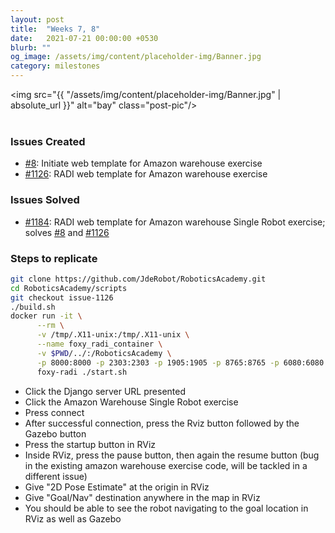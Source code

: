 ```yaml
---
layout: post
title:  "Weeks 7, 8"
date:   2021-07-21 00:00:00 +0530
blurb: ""
og_image: /assets/img/content/placeholder-img/Banner.jpg
category: milestones
---
```


<img src="{{ "/assets/img/content/placeholder-img/Banner.jpg" | absolute_url }}" alt="bay" class="post-pic"/>
<br />
<br />

### Issues Created
- [#8][]: Initiate web template for Amazon warehouse exercise
- [#1126][]: RADI web template for Amazon warehouse exercise

### Issues Solved
- [#1184][]: RADI web template for Amazon warehouse Single Robot exercise; solves [#8][] and [#1126][]

### Steps to replicate
```sh
git clone https://github.com/JdeRobot/RoboticsAcademy.git
cd RoboticsAcademy/scripts
git checkout issue-1126
./build.sh
docker run -it \
      --rm \
      -v /tmp/.X11-unix:/tmp/.X11-unix \
      --name foxy_radi_container \
      -v $PWD/../:/RoboticsAcademy \
      -p 8000:8000 -p 2303:2303 -p 1905:1905 -p 8765:8765 -p 6080:6080 -p 6081:6081 -p 1108:1108 \
      foxy-radi ./start.sh
```
- Click the Django server URL presented
- Click the Amazon Warehouse Single Robot exercise
- Press connect
- After successful connection, press the Rviz button followed by the Gazebo button
- Press the startup button in RViz
- Inside RViz, press the pause button, then again the resume button (bug in the existing amazon warehouse exercise code, will be tackled in a different issue)
- Give "2D Pose Estimate" at the origin in RViz
- Give "Goal/Nav" destination anywhere in the map in RViz
- You should be able to see the robot navigating to the goal location in RViz as well as Gazebo


[#8]: https://github.com/TheRoboticsClub/gsoc2021-Siddharth_Saha/issues/8 "Issue #8"
[#1126]: https://github.com/JdeRobot/RoboticsAcademy/issues/1126 "Issue #1126"
[#1184]: https://github.com/JdeRobot/RoboticsAcademy/pull/1184 "Pull request #1184"
